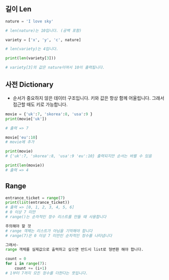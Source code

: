 ## 길이 Len

```python
nature = 'I love sky'

# len(nature)는 10입니다. (공백 포함)

variety = ['x', 'y', 'c', nature]

# len(variety)는 4입니다.

print(len(variety[3]))

# variety[3]의 값은 nature이여서 10이 출력됩니다.
```



## 사전 Dictionary

* 순서가 중요하지 않은 데이터 구조입니다. 키와 값은 항상 함께 어울립니다. 그래서 접근할 때도 키로 가능합니다.

```python
movie = {'uk':7, 'skorea':8, 'usa':9 }
print(movie['uk'])

# 출력 => 7

movie['eu':10]
# movie에 추가

print(movie)
# {'uk':7, 'skorea':8, 'usa':9 'eu':10} 출력되지만 순서는 바뀔 수 있음

print(len(movie))
# 출력 => 4
```





## Range

```python
entrance_ticket = range(7)
print(list(entrance_ticket))
# 출력 => [0, 1, 2, 3, 4, 5, 6]
# 0 이상 7 미만
# range()는 순차적인 정수 리스트를 만들 때 사용합니다

주의해야 할 것
# range 객체는 리스트가 아님을 기억해야 합니다
# range(7)은 0 이상 7 미만인 순차적인 정수를 나타냅니다

그래서~
range 객체를 실제값으로 출력하고 싶으면 반드시 list로 형변환 해야 합니다.

count = 0
for i in range(7):
    count += (i+1)
# 1부터 7까지 모든 정수를 더한다는 뜻입니다. 

```

